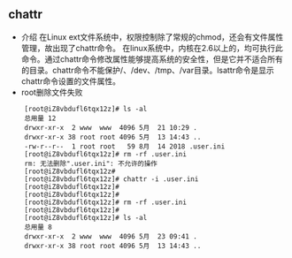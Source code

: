 ## chattr
- 介绍
在Linux ext文件系统中，权限控制除了常规的chmod，还会有文件属性管理，故出现了chattr命令。 
在linux系统中，内核在2.6以上的，均可执行此命令。通过chattr命令修改属性能够提高系统的安全性，但是它并不适合所有的目录。chattr命令不能保护/、/dev、/tmp、/var目录。lsattr命令是显示chattr命令设置的文件属性。
- root删除文件失败
``` shell
	[root@iZ8vbdufl6tqx12z]# ls -al
    总用量 12
    drwxr-xr-x  2 www  www  4096 5月  21 10:29 .
    drwxr-xr-x 38 root root 4096 5月  13 14:43 ..
    -rw-r--r--  1 root root   59 8月  14 2018 .user.ini
    [root@iZ8vbdufl6tqx12z]# rm -rf .user.ini
    rm: 无法删除".user.ini": 不允许的操作
    [root@iZ8vbdufl6tqx12z#
    [root@iZ8vbdufl6tqx12z]# chattr -i .user.ini
    [root@iZ8vbdufl6tqx12z]#
    [root@iZ8vbdufl6tqx12z]#
    [root@iZ8vbdufl6tqx12z]# rm -rf .user.ini
    [root@iZ8vbdufl6tqx12z]#
    [root@iZ8vbdufl6tqx12z]# ls -al
    总用量 8
    drwxr-xr-x  2 www  www  4096 5月  23 09:41 .
    drwxr-xr-x 38 root root 4096 5月  13 14:43 ..
```